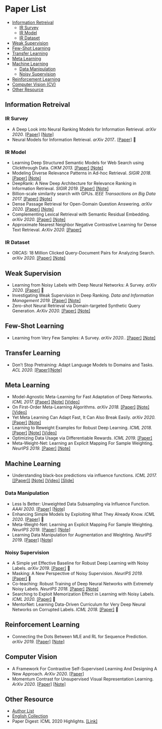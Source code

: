 # Paper List

- [Information Retreival](#information-retreival)
  - [IR Survey](#ir-survey)
  - [IR Model](#ir-model)
  - [IR Dataset](#ir-dataset)
- [Weak Supervision](#weak-supervision)
- [Few-Shot Learning](#few-shot-learning)
- [Transfer Learning](#transfer-learning)
- [Meta Learning](#meta-learning)
- [Machine Learning](#machine-learning)
  - [Data Manipulation](#data-manipulation)
  - [Noisy Supervision](#noisy-supervision)
- [Reinforcement Learning](#reinforcement-learning)
- [Computer Vision (CV)](#computer-vision)
- [Other Resource](#other-resource)


## Information Retreival

### IR Survey

- A Deep Look into Neural Ranking Models for Information Retrieval. *arXiv 2020.* [[Paper]](https://arxiv.org/pdf/1903.06902.pdf) [[Note]](./PaperNote/2020_0911_0917.md)
- Neural Models for Information Retrieval. *arXiv 2017.*. [[Paper]](https://arxiv.org/pdf/1705.01509.pdf) 🤔

### IR Model

- Learning Deep Structured Semantic Models for Web Search using Clickthrough Data. *CIKM 2013.* [[Paper]](https://www.microsoft.com/en-us/research/wp-content/uploads/2016/02/cikm2013_DSSM_fullversion.pdf) [[Note]](./PaperNote/2020_0918_0924.md)
- Modeling Diverse Relevance Patterns in Ad-hoc Retrieval. *SIGIR 2018.* [[Paper]](https://arxiv.org/pdf/1805.05737.pdf) [[Note]](./PaperNote/2020_0918_0924.md)
- DeepRank: A New Deep Architecture for Relevance Ranking in Information Retrieval. *SIGIR 2019.* [[Paper]](https://arxiv.org/pdf/1710.05649.pdf) [[Note]](./PaperNote/2020_0918_0924.md)
- Billion-scale similarity search with GPUs. *IEEE Transactions on Big Data 2017.* [[Paper]](https://arxiv.org/pdf/1702.08734.pdf) [[Note]](./PaperNote/2020_0831_0906.md)
- Dense Passage Retrieval for Open-Domain Question Answering. *arXiv 2020.* [[Paper]](https://arxiv.org/pdf/2004.04906.pdf) [[Note]](./PaperNote/2020_0831_0906.md)
- Complementing Lexical Retrieval with Semantic Residual Embedding. *arXiv 2020.* [[Paper]](https://arxiv.org/pdf/2004.13969.pdf) [[Note]](./PaperNote/2020_0831_0906.md)
- Approximate Nearest Neighbor Negative Contrastive Learning for Dense Text Retrieval. *ArXiv 2020.* [[Paper]](https://arxiv.org/pdf/2007.00808.pdf)

### IR Dataset

- ORCAS: 18 Million Clicked Query-Document Pairs for Analyzing Search. *arXiv 2020.*  [[Paper]](https://arxiv.org/pdf/2006.05324.pdf) [[Note]](./PaperNote/2020_0831_0906.md)



## Weak Supervision

- Learning from Noisy Labels with Deep Neural Networks: A Survey. *arXiv 2020.* [[Paper]](https://arxiv.org/pdf/2007.08199.pdf) 🤔
- Investigating Weak Supervision in Deep Ranking. *Data and Information Management 2019.* [[Paper]](https://content.sciendo.com/configurable/contentpage/journals$002fdim$002f3$002f3$002farticle-p155.xml) [[Note]](./PaperNote/2020_0911_0917.md)
- Zero-shot Neural Retrieval via Domain-targeted Synthetic Query Generation. *ArXiv 2020.* [[Paper]](https://arxiv.org/pdf/2004.14503.pdf) [[Note]](./PaperNote/2020_0925_0930.md)


## Few-Shot Learning

- Learning from Very Few Samples: A Survey. *arXiv 2020.*. [[Paper]](https://arxiv.org/pdf/2009.02653.pdf) [[Note]](./PaperNote/2020_0911_0917.md)

## Transfer Learning

- Don’t Stop Pretraining: Adapt Language Models to Domains and Tasks. *ACL 2020.* [[Paper]](https://www.aclweb.org/anthology/2020.acl-main.740.pdf)[[Note]](./PaperNote/2020_0918_0924.md)

## Meta Learning

- Model-Agnostic Meta-Learning for Fast Adaptation of Deep Networks. *ICML 2017.* [[Paper]](https://arxiv.org/pdf/1703.03400.pdf) [[Note]](./PaperNote/2020_0903_0910.md) [[Video]](https://www.bilibili.com/video/av46561029?p=40)
- On First-Order Meta-Learning Algorithms. *arXiv 2018.* [[Paper]](https://arxiv.org/pdf/1803.02999.pdf)  [[Note]](./PaperNote/2020_0903_0910.md) [[Video]](https://www.bilibili.com/video/av46561029?p=40)
- Yet Meta Learning Can Adapt Fast, It Can Also Break Easily. *arXiv 2020.* [[Paper]](https://arxiv.org/pdf/2009.01672.pdf) [[Note]](./PaperNote/2020_0903_0910.md)
- Learning to Reweight Examples for Robust Deep Learning. *ICML 2018.* [[Paper]](https://arxiv.org/pdf/1803.09050.pdf) [[Note]](./PaperNote/2020_0903_0910.md) [[Video]](https://vimeo.com/287808016)
- Optimizing Data Usage via Differentiable Rewards. *ICML 2019.* [[Paper]](https://arxiv.org/pdf/1911.10088.pdf)
- Meta-Weight-Net: Learning an Explicit Mapping For Sample Weighting. *NeurIPS 2019.* [[Paper]](https://arxiv.org/pdf/1902.07379.pdf) [[Note]](./PaperNote/2020_0903_0910.md)

## Machine Learning

- Understanding black-box predictions via influence functions. *ICML 2017.* [[[Paper]]](https://arxiv.org/pdf/1703.04730.pdf) [[Note]](./PaperNote/2020_0831_0906.md)  [[Video]](https://www.youtube.com/watch?v=0w9fLX_T6tY) [[Slide]](https://drive.google.com/file/d/1ZLY_9Wsk9MA0kXAoJDd6o1gbLvHhyPAn/view)


### Data Manipulation

- Less Is Better: Unweighted Data Subsampling via Influence Function. *AAAI 2020.* [[Paper]](https://arxiv.org/pdf/1912.01321.pdf) [[Note]](./PaperNote/2020_0903_0910.md)
- Enhancing Simple Models by Exploiting What They Already Know. *ICML 2020.* [[Paper]](https://proceedings.icml.cc/static/paper_files/icml/2020/126-Paper.pdf) 🤔
- Meta-Weight-Net: Learning an Explicit Mapping For Sample Weighting. *NeurIPS 2019.* [[Paper]](https://arxiv.org/pdf/1902.07379.pdf) [[Note]](./PaperNote/2020_0903_0910.md)
- Learning Data Manipulation for Augmentation and Weighting. *NeurIPS 2019.* [[Paper]](https://arxiv.org/pdf/1910.12795.pdf) [[Note]](./PaperNote/2020_0903_0910.md)



### Noisy Supervision

- A Simple yet Effective Baseline for Robust Deep Learning with Noisy Labels. *arXiv 2019.* [[Paper]](https://arxiv.org/pdf/1909.09338.pdf) 🤔
- Masking: A New Perspective of Noisy Supervision. *NeurIPS 2019.* [[Paper]](https://arxiv.org/pdf/1805.08193.pdf) 🤔
- Co-teaching: Robust Training of Deep Neural Networks with Extremely Noisy Labels. *NeurIPS 2018.* [[Paper]](https://papers.nips.cc/paper/8072-co-teaching-robust-training-of-deep-neural-networks-with-extremely-noisy-labels.pdf) [[Note]](./PaperNote/2020_0903_0910.md)
- Searching to Exploit Memorization Effect in Learning with Noisy Labels. *ICML 2020.* [[Paper]](https://arxiv.org/pdf/1911.02377.pdf) 🤔
- MentorNet: Learning Data-Driven Curriculum for Very Deep Neural Networks on Corrupted Labels. *ICML 2018.* [[Paper]](https://arxiv.org/pdf/1712.05055.pdf) 🤔


## Reinforcement Learning

- Connecting the Dots Between MLE and RL for Sequence Prediction. *arXiv 2019.* [[Paper]](https://arxiv.org/pdf/1811.09740.pdf) [[Note]](./PaperNote/2020_0903_0910.md)

## Computer Vision

- A Framework For Contrastive Self-Supervised Learning And Designing A New Approach. *ArXiv 2020.* [[Paper]](https://arxiv.org/pdf/2009.00104.pdf)
- Momentum Contrast for Unsupervised Visual Representation Learning. *ArXiv 2020.* [[Paper]](https://arxiv.org/pdf/1911.05722.pdf) [[Note]](./PaperNote/2020_0925_0930.md)

## Other Resource

- [Author List](./Author_List.md)
- [English Collection](./English_Collection.md)
- Paper Digest: ICML 2020 Highlights. [[Link]](https://www.paperdigest.org/2020/07/icml-2020-highlights/)
